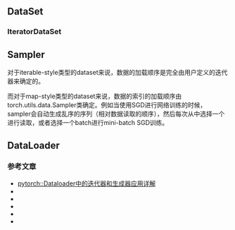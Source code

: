 



## DataSet

### IteratorDataSet



## Sampler

对于iterable-style类型的dataset来说，数据的加载顺序是完全由用户定义的迭代器来确定的。

而对于map-style类型的dataset来说，数据的索引的加载顺序由torch.utils.data.Sampler类确定。例如当使用SGD进行网络训练的时候，sampler会自动生成乱序的序列（相对数据读取的顺序），然后每次从中选择一个进行读取，或者选择一个batch进行mini-batch SGD训练。





## DataLoader


### 参考文章

- [pytorch::Dataloader中的迭代器和生成器应用详解](http://www.deiniu.com/article/177717.htm)
- []()
- []()
- []()
- []()
- []()



